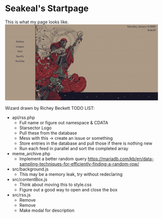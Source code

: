 # Seakeal's Startpage

This is what my page looks like.
![Image not found](img/example.png)

Wizard drawn by Richey Beckett
TODO LIST:
- api/rss.php
	- Full name or figure out namespace & CDATA
	- Starsector Logo
	- Pull these from the database
	- Mess with this → create an issue or something
	- Store entries in the database and pull those if there is nothing new
	- Run each feed in parallel and sort the completed array
- meme_archive.php
	- Implement a better random query https://mariadb.com/kb/en/data-sampling-techniques-for-efficiently-finding-a-random-row/
- src/background.js
	- This may be a memory leak, try without redeclaring
- src/contentBox.js
	- Think about moving this to style.css
	- Figure out a good way to open and close the box
- src/rss.js
	- Remove
	- Remove
	- Make modal for description
